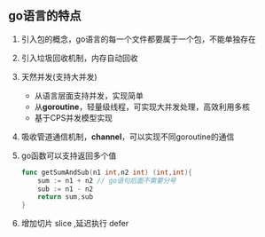 ## go语言的特点

1. 引入包的概念，go语言的每一个文件都要属于一个包，不能单独存在

2. 引入垃圾回收机制，内存自动回收

3. 天然并发(支持大并发)

   - 从语言层面支持并发，实现简单
   - 从**goroutine**，轻量级线程，可实现大并发处理，高效利用多核
   - 基于CPS并发模型实现

4. 吸收管道通信机制，**channel**，可以实现不同goroutine的通信

5. go函数可以支持返回多个值

   ```go
   func getSumAndSub(n1 int,n2 int) (int,int){
       sum := n1 + n2 // go语句后面不需要分号
       sub := n1 - n2
       return sum,sub
   }
   ```

6. 增加切片 slice ,延迟执行 defer